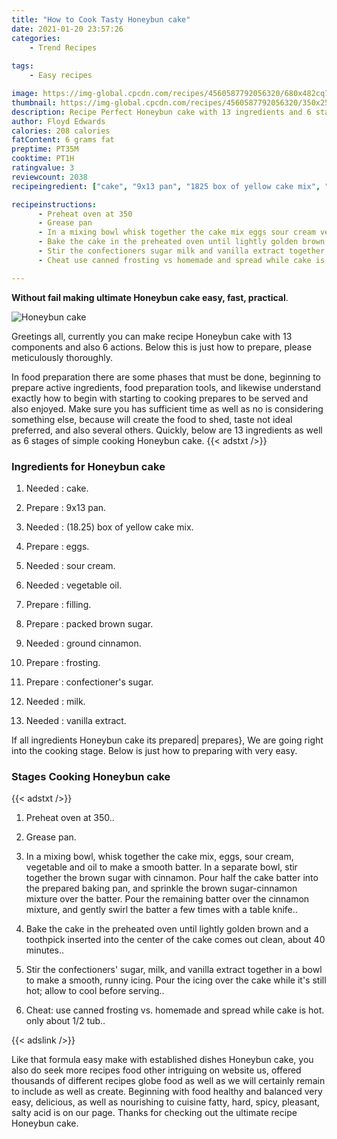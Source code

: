 ```yaml
---
title: "How to Cook Tasty Honeybun cake"
date: 2021-01-20 23:57:26
categories:
    - Trend Recipes
    
tags:
    - Easy recipes

image: https://img-global.cpcdn.com/recipes/4560587792056320/680x482cq70/honeybun-cake-recipe-main-photo.jpg
thumbnail: https://img-global.cpcdn.com/recipes/4560587792056320/350x250cq70/honeybun-cake-recipe-main-photo.jpg
description: Recipe Perfect Honeybun cake with 13 ingredients and 6 stages of easy cooking.
author: Floyd Edwards
calories: 208 calories
fatContent: 6 grams fat
preptime: PT35M
cooktime: PT1H
ratingvalue: 3
reviewcount: 2038
recipeingredient: ["cake", "9x13 pan", "1825 box of yellow cake mix", "eggs", "sour cream", "vegetable oil", "filling", "packed brown sugar", "ground cinnamon", "frosting", "confectioners sugar", "milk", "vanilla extract"]

recipeinstructions: 
      - Preheat oven at 350 
      - Grease pan 
      - In a mixing bowl whisk together the cake mix eggs sour cream vegetable and oil to make a smooth batter In a separate bowl stir together the brown sugar with cinnamon Pour half the cake batter into the prepared baking pan and sprinkle the brown sugarcinnamon mixture over the batter Pour the remaining batter over the cinnamon mixture and gently swirl the batter a few times with a table knife 
      - Bake the cake in the preheated oven until lightly golden brown and a toothpick inserted into the center of the cake comes out clean about 40 minutes 
      - Stir the confectioners sugar milk and vanilla extract together in a bowl to make a smooth runny icing Pour the icing over the cake while its still hot allow to cool before serving 
      - Cheat use canned frosting vs homemade and spread while cake is hot only about 12 tub

---
```




**Without fail making ultimate Honeybun cake easy, fast, practical**. 


![Honeybun cake](https://img-global.cpcdn.com/recipes/4560587792056320/680x482cq70/honeybun-cake-recipe-main-photo.jpg "Honeybun cake")




Greetings all, currently you can make recipe Honeybun cake with 13 components and also 6 actions. Below this is just how to prepare, please meticulously thoroughly.

In food preparation there are some phases that must be done, beginning to prepare active ingredients, food preparation tools, and likewise understand exactly how to begin with starting to cooking prepares to be served and also enjoyed. Make sure you has sufficient time as well as no is considering something else, because will create the food to shed, taste not ideal preferred, and also several others. Quickly, below are 13 ingredients as well as 6 stages of simple cooking Honeybun cake.
{{< adstxt />}}

### Ingredients for Honeybun cake


1. Needed  : cake.

1. Prepare  : 9x13 pan.

1. Needed  : (18.25) box of yellow cake mix.

1. Prepare  : eggs.

1. Needed  : sour cream.

1. Needed  : vegetable oil.

1. Prepare  : filling.

1. Prepare  : packed brown sugar.

1. Needed  : ground cinnamon.

1. Prepare  : frosting.

1. Prepare  : confectioner&#39;s sugar.

1. Needed  : milk.

1. Needed  : vanilla extract.



If all ingredients Honeybun cake its prepared| prepares}, We are going right into the cooking stage. Below is just how to preparing with very easy.

### Stages Cooking Honeybun cake

{{< adstxt />}}


1. Preheat oven at 350..



1. Grease pan.



1. In a mixing bowl, whisk together the cake mix, eggs, sour cream, vegetable and oil to make a smooth batter. In a separate bowl, stir together the brown sugar with cinnamon. Pour half the cake batter into the prepared baking pan, and sprinkle the brown sugar-cinnamon mixture over the batter. Pour the remaining batter over the cinnamon mixture, and gently swirl the batter a few times with a table knife..



1. Bake the cake in the preheated oven until lightly golden brown and a toothpick inserted into the center of the cake comes out clean, about 40 minutes..



1. Stir the confectioners&#39; sugar, milk, and vanilla extract together in a bowl to make a smooth, runny icing. Pour the icing over the cake while it&#39;s still hot; allow to cool before serving..



1. Cheat: use canned frosting vs. homemade and spread while cake is hot. only about 1/2 tub..





{{< adslink />}}

Like that formula easy make with established dishes Honeybun cake, you also do seek more recipes food other intriguing on website us, offered thousands of different recipes globe food as well as we will certainly remain to include as well as create. Beginning with food healthy and balanced very easy, delicious, as well as nourishing to cuisine fatty, hard, spicy, pleasant, salty acid is on our page. Thanks for checking out the ultimate recipe Honeybun cake.
